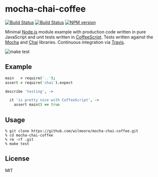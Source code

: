 # mocha-chai-coffee

[![Build
Status](https://travis-ci.org/wilmoore/mocha-chai-coffee.png?branch=master)](https://travis-ci.org/wilmoore/mocha-chai-coffee)
[![Build
Status](https://david-dm.org/wilmoore/mocha-chai-coffee.png)](https://david-dm.org/wilmoore/mocha-chai-coffee)
[![NPM
version](https://badge.fury.io/js/mocha-chai-coffee.png)](http://badge.fury.io/js/mocha-chai-coffee)

Minimal [Node.js][] module example with production code written in pure JavaScript and unit tests written in [CoffeeScript][]. Tests written against the [Mocha][] and [Chai][] libraries. Continuous integration via [Travis][].

![make test](http://i.cloudup.com/NkhNJsTSaF.png)

## Example

```coffee
main   = require('..');
assert = require('chai').expect

describe 'testing', ->

  it 'is pretty nice with CoffeeScript', ->
    assert main() == true
```

## Usage

```
% git clone https://github.com/wilmoore/mocha-chai-coffee.git
% cd mocha-chai-coffee
% rm -rf .git
% make test
```

## License
MIT



[Chai]: http://chaijs.com
[Mocha]: http://visionmedia.github.io/mocha
[Travis]: https://travis-ci.org/wilmoore/mocha-chai-coffee
[Node.js]: http://nodejs.org
[CoffeeScript]: http://coffeescript.org
